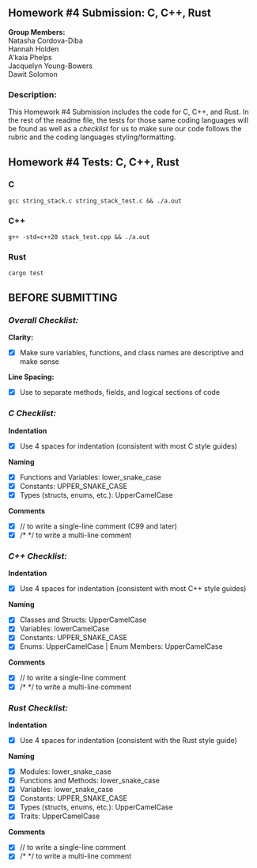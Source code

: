 ## Homework #4 Submission: C, C++, Rust
**Group Members:** <br>
Natasha Cordova-Diba <br>
Hannah Holden <br>
A'kaia Phelps <br>
Jacquelyn Young-Bowers <br>
Dawit Solomon

### Description:
This Homework #4 Submission includes the code for C, C++, and Rust. In the rest of the readme file, the tests for those same coding languages will be found as well as a *checklist* for us to make sure our code follows the rubric and the coding languages styling/formatting. <br>

## Homework #4 Tests: C, C++, Rust
### C

```
gcc string_stack.c string_stack_test.c && ./a.out
```

### C++

```
g++ -std=c++20 stack_test.cpp && ./a.out
```

### Rust

```
cargo test
```


## BEFORE SUBMITTING
### *Overall Checklist:* <br>
**Clarity:**
- [x] Make sure variables, functions, and class names are descriptive and make sense

**Line Spacing:**
- [x] Use to separate methods, fields, and logical sections of code

### *C Checklist:* <br>
**Indentation**
- [x] Use 4 spaces for indentation (consistent with most C style guides)<br>

**Naming**<br>
- [x] Functions and Variables: lower_snake_case
- [x] Constants: UPPER_SNAKE_CASE
- [x] Types (structs, enums, etc.): UpperCamelCase <br>

**Comments**<br>
- [x] // to write a single-line comment (C99 and later)
- [x] /* */ to write a multi-line comment

### *C++ Checklist:* <br>
**Indentation**<br>
- [x] Use 4 spaces for indentation (consistent with most C++ style guides)<br>

**Naming**<br>
- [x] Classes and Structs: UpperCamelCase
- [x] Variables: lowerCamelCase
- [x] Constants: UPPER_SNAKE_CASE
- [x] Enums: UpperCamelCase | Enum Members: UpperCamelCase
      
**Comments**<br>
- [x] // to write a single-line comment
- [x] /* */ to write a multi-line comment

### *Rust Checklist:* <br>
**Indentation**<br>
- [x] Use 4 spaces for indentation (consistent with the Rust style guide)<br>

**Naming**<br>
- [x] Modules: lower_snake_case
- [x] Functions and Methods: lower_snake_case
- [x] Variables: lower_snake_case
- [x] Constants: UPPER_SNAKE_CASE
- [x] Types (structs, enums, etc.): UpperCamelCase
- [x] Traits: UpperCamelCase

**Comments**<br>
- [x] // to write a single-line comment
- [x] /* */ to write a multi-line comment
